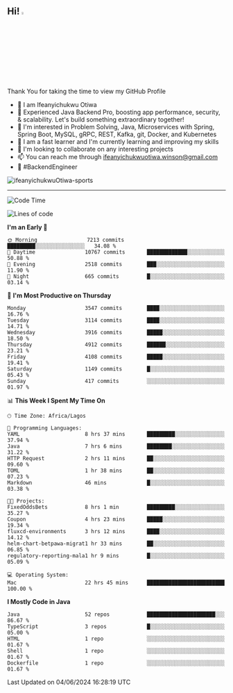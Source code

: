 <!-- BLOG-POST-LIST:START --><!-- BLOG-POST-LIST:END -->

## Hi! <img src="https://media.giphy.com/media/hvRJCLFzcasrR4ia7z/giphy.gif" width="4%"> 

Thank You for taking the time to view my GitHub Profile

- 👋 I am Ifeanyichukwu Otiwa
- 🚀 Experienced Java Backend Pro, boosting app performance, security, & scalability. Let's build something extraordinary together!
- 👀 I'm interested in Problem Solving, Java, Microservices with Spring, Spring Boot, MySQL, gRPC, REST, Kafka, git, Docker, and Kubernetes
- 🌱 I am a fast learner and I'm currently learning and improving my skills
- 💞️ I'm looking to collaborate on any interesting projects
- 📫 You can reach me through ifeanyichukwuotiwa.winson@gmail.com
- 🚀 #BackendEngineer

<p align="left" marginTop="10px"> <img src="https://komarev.com/ghpvc/?username=ifeanyichukwuOtiwa-sports&label=Profile%20views&color=0e75b6&style=for-the-badge" alt="ifeanyichukwuOtiwa-sports" /> </p>

***

<!--START_SECTION:waka-->
![Code Time](http://img.shields.io/badge/Code%20Time-2%2C593%20hrs%2017%20mins-blue)

![Lines of code](https://img.shields.io/badge/From%20Hello%20World%20I%27ve%20Written-5.6%20million%20lines%20of%20code-blue)

**I'm an Early 🐤** 

```text
🌞 Morning                7213 commits        █████████░░░░░░░░░░░░░░░░   34.08 % 
🌆 Daytime                10767 commits       █████████████░░░░░░░░░░░░   50.88 % 
🌃 Evening                2518 commits        ███░░░░░░░░░░░░░░░░░░░░░░   11.90 % 
🌙 Night                  665 commits         █░░░░░░░░░░░░░░░░░░░░░░░░   03.14 % 
```
📅 **I'm Most Productive on Thursday** 

```text
Monday                   3547 commits        ████░░░░░░░░░░░░░░░░░░░░░   16.76 % 
Tuesday                  3114 commits        ████░░░░░░░░░░░░░░░░░░░░░   14.71 % 
Wednesday                3916 commits        █████░░░░░░░░░░░░░░░░░░░░   18.50 % 
Thursday                 4912 commits        ██████░░░░░░░░░░░░░░░░░░░   23.21 % 
Friday                   4108 commits        █████░░░░░░░░░░░░░░░░░░░░   19.41 % 
Saturday                 1149 commits        █░░░░░░░░░░░░░░░░░░░░░░░░   05.43 % 
Sunday                   417 commits         ░░░░░░░░░░░░░░░░░░░░░░░░░   01.97 % 
```


📊 **This Week I Spent My Time On** 

```text
🕑︎ Time Zone: Africa/Lagos

💬 Programming Languages: 
YAML                     8 hrs 37 mins       █████████░░░░░░░░░░░░░░░░   37.94 % 
Java                     7 hrs 6 mins        ████████░░░░░░░░░░░░░░░░░   31.22 % 
HTTP Request             2 hrs 11 mins       ██░░░░░░░░░░░░░░░░░░░░░░░   09.60 % 
TOML                     1 hr 38 mins        ██░░░░░░░░░░░░░░░░░░░░░░░   07.23 % 
Markdown                 46 mins             █░░░░░░░░░░░░░░░░░░░░░░░░   03.38 % 

🐱‍💻 Projects: 
FixedOddsBets            8 hrs 1 min         █████████░░░░░░░░░░░░░░░░   35.27 % 
Coupon                   4 hrs 23 mins       █████░░░░░░░░░░░░░░░░░░░░   19.34 % 
fluxcd-environments      3 hrs 12 mins       ████░░░░░░░░░░░░░░░░░░░░░   14.12 % 
helm-chart-betpawa-migrat1 hr 33 mins        ██░░░░░░░░░░░░░░░░░░░░░░░   06.85 % 
regulatory-reporting-mala1 hr 9 mins         █░░░░░░░░░░░░░░░░░░░░░░░░   05.09 % 

💻 Operating System: 
Mac                      22 hrs 45 mins      █████████████████████████   100.00 % 
```

**I Mostly Code in Java** 

```text
Java                     52 repos            ██████████████████████░░░   86.67 % 
TypeScript               3 repos             █░░░░░░░░░░░░░░░░░░░░░░░░   05.00 % 
HTML                     1 repo              ░░░░░░░░░░░░░░░░░░░░░░░░░   01.67 % 
Shell                    1 repo              ░░░░░░░░░░░░░░░░░░░░░░░░░   01.67 % 
Dockerfile               1 repo              ░░░░░░░░░░░░░░░░░░░░░░░░░   01.67 % 
```




 Last Updated on 04/06/2024 16:28:19 UTC
<!--END_SECTION:waka-->

<!--
<p align="center">
![trophy](https://github-profile-trophy.vercel.app/?username=ifeanyichukwuOtiwa-sports&theme=onedark) (https://github.com/ryo-ma/github-profile-trophy)
</p>
-->

<!---
ifeanyi-otiwa/ifeanyi-otiwa is a ✨ special ✨ repository because its `README.md` (this file) appears on your GitHub profile.
You can click the Preview link to take a look at your changes.
--->
